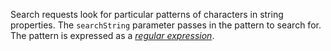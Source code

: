 <!-- SPDX-License-Identifier: CC-BY-4.0 -->
<!-- Copyright Contributors to the Egeria project. -->

Search requests look for particular patterns of characters in string properties.  The `searchString` parameter passes in the pattern to search for.  The pattern is expressed as a [*regular expression*](https://en.wikipedia.org/wiki/Regular_expression).



